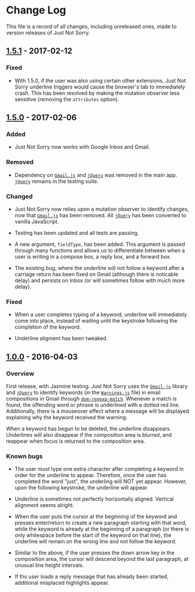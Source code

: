 # Change Log

This file is a record of all changes, including unreleased ones, made to version releases of Just Not Sorry.

## [1.5.1] - 2017-02-12
### Fixed
- With 1.5.0, if the user was also using certain other extensions, Just Not Sorry underline triggers would cause the browser's tab to immediately crash. This has been resolved by making the mutation observer less sensitive (removing the `attributes` option).

## [1.5.0] - 2017-02-06
### Added
- Just Not Sorry now works with Google Inbox and Gmail.

### Removed
- Dependency on [`Gmail.js`] and [`jQuery`] was removed in the main app. [`jQuery`] remains in the testing suite.

### Changed
- Just Not Sorry now relies upon a mutation observer to identify changes, now that [`Gmail.js`] has been removed. All [`jQuery`] has been converted to vanilla JavaScript.

- Testing has been updated and all tests are passing.

- A new argument, `fieldType`, has been added. This argument is passed through many functions and allows us to differentiate between when a user is writing in a compose box, a reply box, and a forward box.

- The existing bug, where the underline will not follow a keyword after a carriage return has been fixed on Gmail (although there is noticable delay) and persists on Inbox (or will sometimes follow with much more delay).

### Fixed
- When a user completes typing of a keyword, underline will immediately come into place, instead of waiting until the keystroke following the completion of the keyword.

- Underline aligment has been tweaked.

## [1.0.0] - 2016-04-03
### Overview
First release, with Jasmine testing. Just Not Sorry uses the [`Gmail.js`] library and [`jQuery`] to identify keywords (in the [`Warnings.js`] file) in email compositions in Gmail through [`dom-regexp-match`]. Whenever a match is found, the offending word or phrase is underlined with a dotted red line. Additionally, there is a mouseover effect where a message will be displayed explaining why the keyword received the warning.

When a keyword has begun to be deleted, the underline disappears. Underlines will also disappear if the composition area is blurred, and reappear when focus is returned to the composition area.

### Known bugs
- The user must type one extra character after completing a keyword in order for the underline to appear. Therefore, once the user has completed the word "just", the underling will NOT yet appear. However, upon the following keystroke, the underline will appear.

- Underline is sometimes not perfectly horizontally aligned. Vertical alignment seems alright.

- When the user puts the cursor at the beginning of the keyword and presses enter/return to create a new paragraph starting with that word, while the keyword is already at the beginning of a paragraph (or there is only whitespace before the start of the keyword on that line), the underline will remain on the wrong line and not follow the keyword.

- Similar to the above, if the user presses the down arrow key in the composition area, the cursor will descend beyond the last paragraph, at unusual line height intervals.

- If ths user loads a reply message that has already been started, additional misplaced highlights appear.

[1.5.1]: https://github.com/defmethodinc/just-not-sorry
[1.5.0]: https://github.com/defmethodinc/just-not-sorry/releases/tag/v1.5.0
[1.0.0]: https://github.com/defmethodinc/just-not-sorry/releases/tag/v1.0.0
[`Gmail.js`]: https://github.com/KartikTalwar/gmail.js/tree/master
[`jQuery`]: https://jquery.com/
[`warnings.js`]: https://github.com/cyrusinnovation/just-not-sorry/blob/master/src/Warnings.js
[`dom-regexp-match`]: https://github.com/webmodules/dom-regexp-match
